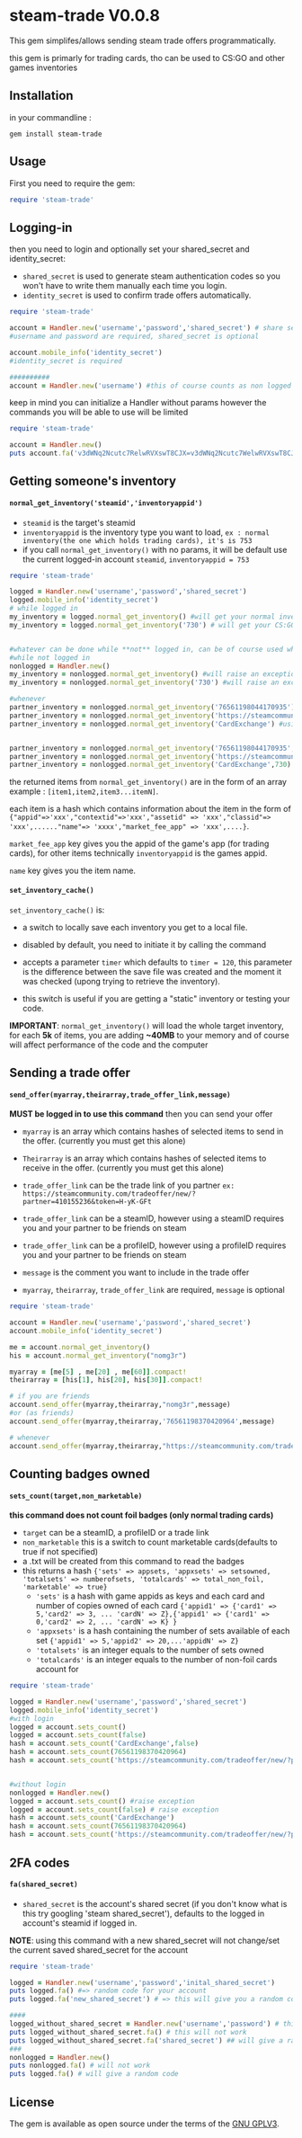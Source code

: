 # steam-trade V0.0.8

This gem simplifes/allows sending steam trade offers programmatically.

this gem is primarly for trading cards, tho can be used to CS:GO and other games inventories
## Installation
in your commandline :

`gem install steam-trade`

## Usage
First you need to require the gem:
```ruby
require 'steam-trade'
```
## Logging-in
then you need to login and optionally set your shared_secret and identity_secret:
- `shared_secret` is used to generate steam authentication codes so you won't have to write them manually each time you login.
- `identity_secret` is used to confirm trade offers automatically.
```ruby
require 'steam-trade'

account = Handler.new('username','password','shared_secret') # share secret is optional
#username and password are required, shared_secret is optional

account.mobile_info('identity_secret')
#identity_secret is required

##########
account = Handler.new('username') #this of course counts as non logged in

```
keep in mind you can initialize a Handler without params however the commands you will be able to use will be limited
```ruby
require 'steam-trade'

account = Handler.new()
puts account.fa('v3dWNq2Ncutc7RelwRVXswT8CJX=v3dWNq2Ncutc7WelwRVXswT8CJk=') => random code

```
## Getting someone's inventory
#### `normal_get_inventory('steamid','inventoryappid')`
- `steamid` is the target's steamid
- `inventoryappid` is the inventory type you want to load, `ex : normal inventory(the one which holds trading cards), it's is 753`
- if you call `normal_get_inventory()` with no params, it will be default use the current logged-in account `steamid`, `inventoryappid = 753`

```ruby
require 'steam-trade'

logged = Handler.new('username','password','shared_secret')
logged.mobile_info('identity_secret')
# while logged in
my_inventory = logged.normal_get_inventory() #will get your normal inventory(753) if you are logged in else raise an exception
my_inventory = logged.normal_get_inventory('730') # will get your CS:GO inventory if you are logged in else raise an exeception


#whatever can be done while **not** logged in, can be of course used while logged in
#while not logged in
nonlogged = Handler.new()
my_inventory = nonlogged.normal_get_inventory() #will raise an exception
my_inventory = nonlogged.normal_get_inventory('730') #will raise an exception

#whenever
partner_inventory = nonlogged.normal_get_inventory('76561198044170935') #using steamid
partner_inventory = nonlogged.normal_get_inventory('https://steamcommunity.com/tradeoffer/new/?partner=410155236&token=H-yK-GFt') #using trade link
partner_inventory = nonlogged.normal_get_inventory('CardExchange') #using profile id


partner_inventory = nonlogged.normal_get_inventory('76561198044170935',730) #will get that steamid CS:GO inventory
partner_inventory = nonlogged.normal_get_inventory('https://steamcommunity.com/tradeoffer/new/?partner=410155236&token=H-yK-GFt', '730') #will get that trade link owner's CS:GO inventory
partner_inventory = nonlogged.normal_get_inventory('CardExchange',730) # will get CardExchange's CS:GO inventory


```
the returned items from `normal_get_inventory()` are in the form of an array example : `[item1,item2,item3...itemN]`.

each item is a hash which contains information about the item in the form of `{"appid"=>'xxx',"contextid"=>'xxx',"assetid" => 'xxx',"classid"=> 'xxx',......"name"=> 'xxxx',"market_fee_app" => 'xxx',....}`.

`market_fee_app` key gives you the appid of the game's app (for trading cards), for other items technically `inventoryappid` is the games appid.

`name` key gives you the item name.
#### `set_inventory_cache()`
`set_inventory_cache()` is:

- a switch to locally save each inventory you get to a local file.
- disabled by default, you need to initiate it by calling the command
- accepts a parameter `timer` which defaults to `timer = 120`, this parameter is the difference between the save file was created and the moment it was checked (upong trying to retrieve the inventory).

- this switch is useful if you are getting a "static" inventory or testing your code.


**IMPORTANT**: `normal_get_inventory()` will load the whole target inventory, for each **5k** of items, you are adding **~40MB** to your memory and of course will affect performance of the code and the computer
## Sending a trade offer
#### `send_offer(myarray,theirarray,trade_offer_link,message)`
**MUST be logged in to use this command**
then you can send your offer
- `myarray` is an array which contains hashes of selected items to send in the offer. (currently you must get this alone)
- `Theirarray` is an array which contains hashes of selected items to receive in the offer. (currently you must get this alone)
- `trade_offer_link` can be the trade link of you partner `ex: https://steamcommunity.com/tradeoffer/new/?partner=410155236&token=H-yK-GFt`
- `trade_offer_link` can be a steamID, however using a steamID requires you and your partner to be friends on steam
- `trade_offer_link` can  be a profileID, however using a profileID requires you and your partner to be friends on steam
- `message` is the comment you want to include in the trade offer

- `myarray`, `theirarray`, `trade_offer_link` are required, `message` is optional
```ruby
require 'steam-trade'

account = Handler.new('username','password','shared_secret')
account.mobile_info('identity_secret')

me = account.normal_get_inventory()
his = account.normal_get_inventory("nomg3r")

myarray = [me[5] , me[20] , me[60]].compact!
theirarray = [his[1], his[20], his[30]].compact!

# if you are friends
account.send_offer(myarray,theirarray,"nomg3r",message)
#or (as friends)
account.send_offer(myarray,theirarray,'76561198370420964',message)

# whenever
account.send_offer(myarray,theirarray,"https://steamcommunity.com/tradeoffer/new/?partner=410155236&token=H-yK-GFt",message)

```
## Counting badges owned
#### `sets_count(target,non_marketable)`
**this command does not count foil badges (only normal trading cards)**
- `target` can be a steamID, a profileID or a trade link
- `non_marketable` this is a switch to count marketable cards(defaults to true if not specified)
- a .txt will be created from this command to read the badges
- this returns a hash  `{'sets' => appsets, 'appxsets' => setsowned, 'totalsets' => numberofsets, 'totalcards' => total_non_foil, 'marketable' => true}`
  - `'sets'` is a hash with game appids as keys and each card and number of copies owned of each card `{'appid1' => {'card1' => 5,'card2' => 3, ... 'cardN' => Z},{'appid1' => {'card1' => 0,'card2' => 2, ... 'cardN' => K} }`
  - `'appxsets'` is a hash containing the number of sets available of each set `{'appid1' => 5,'appid2' => 20,...'appidN' => Z}`
  - `'totalsets'` is an integer equals to the number of sets owned
  - `'totalcards'` is an integer equals to the number of non-foil cards account for
```ruby
require 'steam-trade'

logged = Handler.new('username','password','shared_secret')
logged.mobile_info('identity_secret')
#with login
logged = account.sets_count()
logged = account.sets_count(false)
hash = account.sets_count('CardExchange',false)
hash = account.sets_count(76561198370420964)
hash = account.sets_count('https://steamcommunity.com/tradeoffer/new/?partner=410155236&token=H-yK-GFt',false)


#without login
nonlogged = Handler.new()
logged = account.sets_count() #raise exception
logged = account.sets_count(false) # raise exception
hash = account.sets_count('CardExchange')
hash = account.sets_count(76561198370420964)
hash = account.sets_count('https://steamcommunity.com/tradeoffer/new/?partner=410155236&token=H-yK-GFt',false)

```
## 2FA codes
#### `fa(shared_secret)`
- `shared_secret` is the account's shared secret (if you don't know what is this try googling 'steam shared_secret'), defaults to the logged in account's steamid if logged in.

**NOTE**: using this command with a new shared_secret will not change/set the current saved shared_secret for the account
```ruby
require 'steam-trade'

logged = Handler.new('username','password','inital_shared_secret')
puts logged.fa() #=> random code for your account
puts logged.fa('new_shared_secret') # => this will give you a random code for another account, AND will not edit your initial_shared_secret

####
logged_without_shared_secret = Handler.new('username','password') # this is possible of course
puts logged_without_shared_secret.fa() # this will not work
puts logged_without_shared_secret.fa('shared_secret') ## will give a random code
###
nonlogged = Handler.new()
puts nonlogged.fa() # will not work
puts logged.fa() # will give a random code

```

## License

The gem is available as open source under the terms of the [GNU GPLV3](https://github.com/OmG3r/steam-trade/blob/master/LICENSE).

